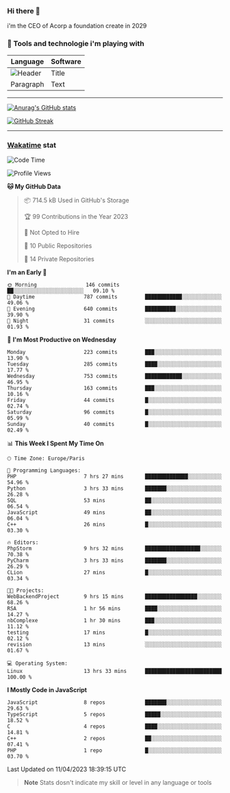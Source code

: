 ### Hi there 👋

i'm the CEO of Acorp a foundation create in 2029  

### 🧰 Tools and technologie i'm playing with

 | Language | Software |
| ----------- | ----------- |
| ![Header](https://img.shields.io/badge/Nuxt3-green&style=for-the-badge&logo=nustjs&logoColor=00DC82) | Title |
| Paragraph | Text |

---

[![Anurag's GitHub stats](https://github-readme-stats.vercel.app/api?username=ackimixs&show_icons=true&theme=github_dark&count_private=true)](https://www.ackimixs.xyz)

[![GitHub Streak](https://github-readme-streak-stats.herokuapp.com?user=Ackimixs&theme=github-dark-blue&date_format=j%20M%5B%20Y%5D&mode=weekly)](https://git.io/streak-stats)

---
 
 ### [Wakatime](https://wakatime.com/) stat

<!--START_SECTION:waka-->
![Code Time](http://img.shields.io/badge/Code%20Time-478%20hrs%2023%20mins-blue)

![Profile Views](http://img.shields.io/badge/Profile%20Views-0-blue)

**🐱 My GitHub Data** 

> 📦 714.5 kB Used in GitHub's Storage 
 > 
> 🏆 99 Contributions in the Year 2023
 > 
> 🚫 Not Opted to Hire
 > 
> 📜 10 Public Repositories 
 > 
> 🔑 14 Private Repositories 
 > 
**I'm an Early 🐤** 

```text
🌞 Morning                146 commits         ██░░░░░░░░░░░░░░░░░░░░░░░   09.10 % 
🌆 Daytime                787 commits         ████████████░░░░░░░░░░░░░   49.06 % 
🌃 Evening                640 commits         ██████████░░░░░░░░░░░░░░░   39.90 % 
🌙 Night                  31 commits          ░░░░░░░░░░░░░░░░░░░░░░░░░   01.93 % 
```
📅 **I'm Most Productive on Wednesday** 

```text
Monday                   223 commits         ███░░░░░░░░░░░░░░░░░░░░░░   13.90 % 
Tuesday                  285 commits         ████░░░░░░░░░░░░░░░░░░░░░   17.77 % 
Wednesday                753 commits         ████████████░░░░░░░░░░░░░   46.95 % 
Thursday                 163 commits         ███░░░░░░░░░░░░░░░░░░░░░░   10.16 % 
Friday                   44 commits          █░░░░░░░░░░░░░░░░░░░░░░░░   02.74 % 
Saturday                 96 commits          █░░░░░░░░░░░░░░░░░░░░░░░░   05.99 % 
Sunday                   40 commits          █░░░░░░░░░░░░░░░░░░░░░░░░   02.49 % 
```


📊 **This Week I Spent My Time On** 

```text
🕑︎ Time Zone: Europe/Paris

💬 Programming Languages: 
PHP                      7 hrs 27 mins       ██████████████░░░░░░░░░░░   54.96 % 
Python                   3 hrs 33 mins       ███████░░░░░░░░░░░░░░░░░░   26.28 % 
SQL                      53 mins             ██░░░░░░░░░░░░░░░░░░░░░░░   06.54 % 
JavaScript               49 mins             ██░░░░░░░░░░░░░░░░░░░░░░░   06.04 % 
C++                      26 mins             █░░░░░░░░░░░░░░░░░░░░░░░░   03.30 % 

🔥 Editors: 
PhpStorm                 9 hrs 32 mins       ██████████████████░░░░░░░   70.38 % 
PyCharm                  3 hrs 33 mins       ███████░░░░░░░░░░░░░░░░░░   26.29 % 
CLion                    27 mins             █░░░░░░░░░░░░░░░░░░░░░░░░   03.34 % 

🐱‍💻 Projects: 
WebBackendProject        9 hrs 15 mins       █████████████████░░░░░░░░   68.26 % 
RSA                      1 hr 56 mins        ████░░░░░░░░░░░░░░░░░░░░░   14.27 % 
nbComplexe               1 hr 30 mins        ███░░░░░░░░░░░░░░░░░░░░░░   11.12 % 
testing                  17 mins             █░░░░░░░░░░░░░░░░░░░░░░░░   02.12 % 
revision                 13 mins             ░░░░░░░░░░░░░░░░░░░░░░░░░   01.67 % 

💻 Operating System: 
Linux                    13 hrs 33 mins      █████████████████████████   100.00 % 
```

**I Mostly Code in JavaScript** 

```text
JavaScript               8 repos             ███████░░░░░░░░░░░░░░░░░░   29.63 % 
TypeScript               5 repos             █████░░░░░░░░░░░░░░░░░░░░   18.52 % 
C                        4 repos             ████░░░░░░░░░░░░░░░░░░░░░   14.81 % 
C++                      2 repos             ██░░░░░░░░░░░░░░░░░░░░░░░   07.41 % 
PHP                      1 repo              █░░░░░░░░░░░░░░░░░░░░░░░░   03.70 % 
```




 Last Updated on 11/04/2023 18:39:15 UTC
<!--END_SECTION:waka-->

> **Note**
> Stats dosn't indicate my skill or level in any language or tools
